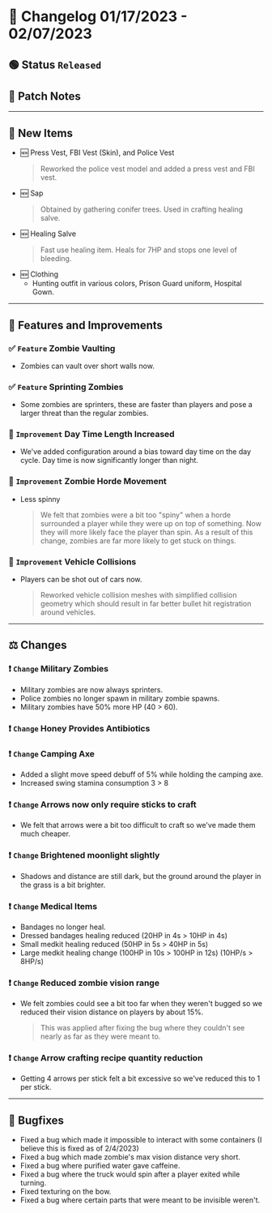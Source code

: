 # :bookmark_tabs:  Changelog 01/17/2023 - 02/07/2023

<!-- ## :red_circle: Status `Unreleased` -->
## :green_circle: Status `Released`

## :speech_balloon: Patch Notes

________

## :star2: New Items
- :new: Press Vest, FBI Vest (Skin), and Police Vest
  > Reworked the police vest model and added a press vest and FBI vest.
- :new: Sap
  > Obtained by gathering conifer trees.
  > Used in crafting healing salve.
- :new: Healing Salve
  > Fast use healing item.
  > Heals for 7HP and stops one level of bleeding.
- :new: Clothing
  - Hunting outfit in various colors, Prison Guard uniform, Hospital Gown.

________

## :loudspeaker: Features and Improvements

### :white_check_mark: `Feature` Zombie Vaulting
- Zombies can vault over short walls now.

### :white_check_mark: `Feature` Sprinting Zombies
- Some zombies are sprinters, these are faster than players and pose a larger threat than the regular zombies.

### :arrow_up_small: `Improvement` Day Time Length Increased
- We've added configuration around a bias toward day time on the day cycle. Day time is now significantly longer than night.

### :arrow_up_small: `Improvement` Zombie Horde Movement
- Less spinny
  > We felt that zombies were a bit too "spiny" when a horde surrounded a player while they were up on top of something. 
  > Now they will more likely face the player than spin.
  > As a result of this change, zombies are far more likely to get stuck on things.

### :arrow_up_small: `Improvement` Vehicle Collisions
- Players can be shot out of cars now.
  > Reworked vehicle collision meshes with simplified collision geometry which should result in far better bullet hit registration around vehicles.

________

## :balance_scale: Changes

### :exclamation: `Change` Military Zombies
- Military zombies are now always sprinters.
- Police zombies no longer spawn in military zombie spawns.
- Military zombies have 50% more HP (40 > 60).

### :exclamation: `Change` Honey Provides Antibiotics

### :exclamation: `Change` Camping Axe
- Added a slight move speed debuff of 5% while holding the camping axe.
- Increased swing stamina consumption 3 > 8

### :exclamation: `Change` Arrows now only require sticks to craft
- We felt that arrows were a bit too difficult to craft so we've made them much cheaper.

### :exclamation: `Change` Brightened moonlight slightly
- Shadows and distance are still dark, but the ground around the player in the grass is a bit brighter.

### :exclamation: `Change` Medical Items
- Bandages no longer heal.
- Dressed bandages healing reduced (20HP in 4s > 10HP in 4s)
- Small medkit healing reduced (50HP in 5s > 40HP in 5s)
- Large medkit healing change (100HP in 10s > 100HP in 12s) (10HP/s > 8HP/s)

### :exclamation: `Change` Reduced zombie vision range
- We felt zombies could see a bit too far when they weren't bugged so we reduced their vision distance on players by about 15%.
  > This was applied after fixing the bug where they couldn't see nearly as far as they were meant to.

### :exclamation: `Change` Arrow crafting recipe quantity reduction
- Getting 4 arrows per stick felt a bit excessive so we've reduced this to 1 per stick.

________

## :bug: Bugfixes
- Fixed a bug which made it impossible to interact with some containers (I believe this is fixed as of 2/4/2023)
- Fixed a bug which made zombie's max vision distance very short.
- Fixed a bug where purified water gave caffeine.
- Fixed a bug where the truck would spin after a player exited while turning.
- Fixed texturing on the bow.
- Fixed a bug where certain parts that were meant to be invisible weren't.
